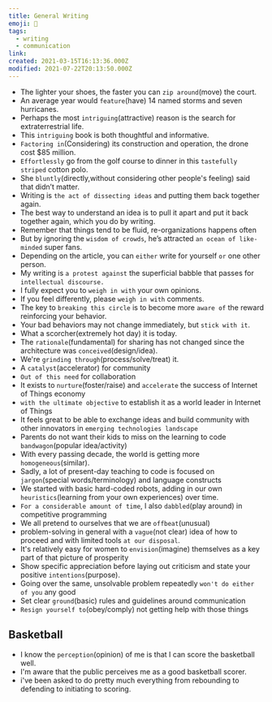 ```yaml
---
title: General Writing
emoji: 📝
tags:
  - writing
  - communication
link:
created: 2021-03-15T16:13:36.000Z
modified: 2021-07-22T20:13:50.000Z
---
```


- The lighter your shoes, the faster you can `zip around`(move) the court.
- An average year would `feature`(have) 14 named storms and seven hurricanes.
- Perhaps the most `intriguing`(attractive) reason is the search for extraterrestrial life.
- This `intriguing` book is both thoughtful and informative.
- `Factoring in`(Considering) its construction and operation, the drone cost $85 million.
- `Effortlessly` go from the golf course to dinner in this `tastefully striped` cotton polo.
- She `bluntly`(directly,without considering other people's feeling) said that didn’t matter.
- Writing is `the act of dissecting ideas` and putting them back together again.
- The best way to understand an idea is to pull it apart and put it back together again, which you do by writing.
- Remember that things tend to be fluid, re-organizations happens often
- But by ignoring the `wisdom of crowds`, he’s attracted `an ocean of like-minded` super fans.
- Depending on the article, you can `either` write for yourself `or` one other person.
- My writing is `a protest against` the superficial babble that passes for `intellectual discourse.`
- I fully expect you to `weigh in with` your own opinions.
- If you feel differently, please `weigh in with` comments.
- The key to `breaking this circle` is to become more `aware of` the reward reinforcing your behavior.
- Your bad behaviors may not change immediately, but `stick with it`.
- What a scorcher(extremely hot day) it is today.
- The `rationale`(fundamental) for sharing has not changed since the architecture was `conceived`(design/idea).
- We're `grinding through`(process/solve/treat) it.
- A `catalyst`(accelerator) for community
- `Out of this need` for collaboration
- It exists to `nurture`(foster/raise) and `accelerate` the success of Internet of Things economy
- `with the ultimate objective` to establish it as a world leader in Internet of Things
- It feels great to be able to exchange ideas and build community with other innovators in `emerging technologies landscape`
- Parents do not want their kids to miss on the learning to code `bandwagon`(popular idea/activity)
- With every passing decade, the world is getting more `homogeneous`(similar).
- Sadly, a lot of present-day teaching to code is focused on `jargon`(special words/terminology) and language constructs
- We started with basic hard-coded robots, adding in our own `heuristics`(learning from your own experiences) over time.
- `For a considerable amount of time`, I also `dabbled`(play around) in competitive programming
- We all pretend to ourselves that we are `offbeat`(unusual)
- problem-solving in general with a `vague`(not clear) idea of how to proceed and with limited tools `at our disposal`.
- It's relatively easy for women to `envision`(imagine) themselves as a key part of that picture of prosperity
- Show specific appreciation before laying out criticism and state your positive `intentions`(purpose).
- Going over the same, unsolvable problem repeatedly `won't do either of you` any good
- Set clear `ground`(basic) rules and guidelines around communication
- `Resign yourself to`(obey/comply) not getting help with those things

## Basketball

- I know the `perception`(opinion) of me is that I can score the basketball well.
- I'm aware that the public perceives me as a good basketball scorer.
- i've been asked to do pretty much everything from rebounding to defending to initiating to scoring.
